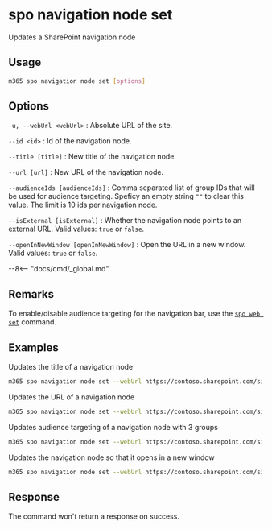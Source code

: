 # spo navigation node set

Updates a SharePoint navigation node

## Usage

```sh
m365 spo navigation node set [options]
```

## Options

`-u, --webUrl <webUrl>`
: Absolute URL of the site.

`--id <id>`
: Id of the navigation node.

`--title [title]`
: New title of the navigation node.

`--url [url]`
: New URL of the navigation node.

`--audienceIds [audienceIds]`
: Comma separated list of group IDs that will be used for audience targeting. Speficy an empty string `""` to clear this value. The limit is 10 ids per navigation node.

`--isExternal [isExternal]`
: Whether the navigation node points to an external URL. Valid values: `true` or `false`.

`--openInNewWindow [openInNewWindow]`
: Open the URL in a new window. Valid values: `true` or `false`.

--8<-- "docs/cmd/_global.md"

## Remarks

To enable/disable audience targeting for the navigation bar, use the [`spo web set`](../web/web-set.md) command.

## Examples

Updates the title of a navigation node

```sh
m365 spo navigation node set --webUrl https://contoso.sharepoint.com/sites/marketing --id 2209 --title "Pictures"
```

Updates the URL of a navigation node

```sh
m365 spo navigation node set --webUrl https://contoso.sharepoint.com/sites/marketing --id 2209 --url "https://www.microsoft.com" --isExternal true
```

Updates audience targeting of a navigation node with 3 groups

```sh
m365 spo navigation node set --webUrl https://contoso.sharepoint.com/sites/marketing --id 2209 --audienceIds "61f78c73-f71a-471e-a3b9-15daa936e200,9524e6b4-e663-44fe-b179-210c963e37e7,c42b8756-494d-4141-a575-45f01320e26a"
```

Updates the navigation node so that it opens in a new window

```sh
m365 spo navigation node set --webUrl https://contoso.sharepoint.com/sites/marketing --id 2209 --openInNewWindow true
```

## Response

The command won't return a response on success.
